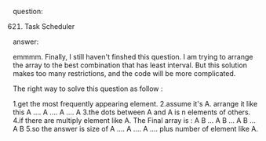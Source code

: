 question:

621. Task Scheduler

answer:

emmmm. Finally, I still haven't finshed this question. I am trying to arrange the array to the best combination that has least interval. But this solution makes too many restrictions, and the code will be more complicated.

The right way to solve this question as follow :

1.get the most frequently appearing element.
2.assume it's A. arrange it like this A .... A .... A .... A
3.the dots between A and A is n elements of others.
4.if there are multiply element like A. The Final array is : A B ... A B ... A B ... A B
5.so the answer is size of A .... A .... A .... plus number of element like A.
